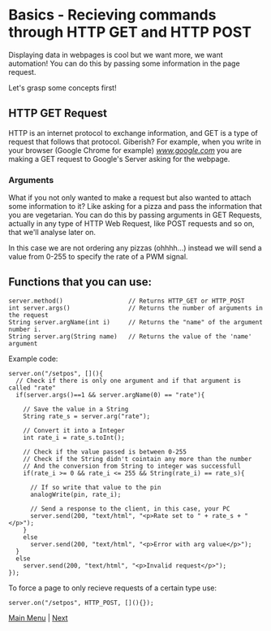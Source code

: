 # Basics - Recieving commands through HTTP GET and HTTP POST

Displaying data in webpages is cool but we want more, we want automation! You can do this by passing some information in the page request.

Let's grasp some concepts first!

## HTTP GET Request

HTTP is an internet protocol to exchange information, and GET is a type of request that follows that protocol. Giberish? For example, when you write in your browser (Google Chrome for example) *www.google.com* you are making a GET request to Google's Server asking for the webpage.

### Arguments

What if you not only wanted to make a request but also wanted to attach some information to it? Like asking for a pizza and pass the information that you are vegetarian. You can do this by passing arguments in GET Requests, actually in any type of HTTP Web Request, like POST requests and so on, that we'll analyse later on.

In this case we are not ordering any pizzas (ohhhh...) instead we will send a value from 0-255 to specify the rate of a PWM signal.


## Functions that you can use:

```Arduino
server.method()                  // Returns HTTP_GET or HTTP_POST
int server.args()                // Returns the number of arguments in the request
String server.argName(int i)     // Returns the "name" of the argument number i.
String server.arg(String name)   // Returns the value of the 'name' argument
```

Example code:

```Arduino
server.on("/setpos", [](){
  // Check if there is only one argument and if that argument is called "rate"
  if(server.args()==1 && server.argName(0) == "rate"){

    // Save the value in a String
    String rate_s = server.arg("rate");

    // Convert it into a Integer
    int rate_i = rate_s.toInt();

    // Check if the value passed is between 0-255
    // Check if the String didn't cointain any more than the number
    // And the conversion from String to integer was successfull
    if(rate_i >= 0 && rate_i <= 255 && String(rate_i) == rate_s){

      // If so write that value to the pin
      analogWrite(pin, rate_i);

      // Send a response to the client, in this case, your PC
      server.send(200, "text/html", "<p>Rate set to " + rate_s + "</p>");
    }
    else
      server.send(200, "text/html", "<p>Error with arg value</p>");
  }
  else
    server.send(200, "text/html", "<p>Invalid request</p>");
});
```

To force a page to only recieve requests of a certain type use:

```Arduino
server.on("/setpos", HTTP_POST, [](){});
```

[Main Menu](../readme.md) | [Next](./ex4.md)